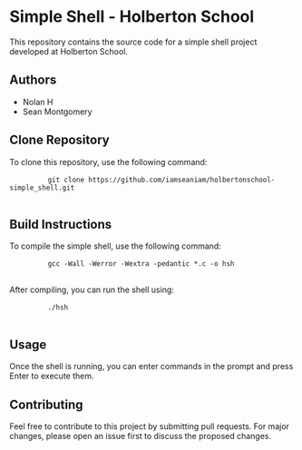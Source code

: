 <!DOCTYPE html>
<html lang="en">
<head>
	<meta charset="UTF-8">
	<meta name="viewport" content="width=device-width, initial-scale=1.0">
</head>
<body>
	<h1>Simple Shell - Holberton School</h1>
	<p>This repository contains the source code for a simple shell project developed at Holberton School.</p>
	<h2>Authors</h2>
	<ul>
		<li>Nolan H</li>
		<li>Sean Montgomery</li>
	</ul>
	<h2>Clone Repository</h2>
	<p>To clone this repository, use the following command:</p>
	<pre>
		<code>git clone https://github.com/iamseaniam/holbertonschool-simple_shell.git</code>
	</pre>
	<h2>Build Instructions</h2>
	<p>To compile the simple shell, use the following command:</p>
	<pre>
		<code>gcc -Wall -Werror -Wextra -pedantic *.c -o hsh</code>
	</pre>
	<p>After compiling, you can run the shell using:</p>
	<pre>
		<code>./hsh</code>
	</pre>
	<h2>Usage</h2>
	<p>Once the shell is running, you can enter commands in the prompt and press Enter to execute them.</p>
	<h2>Contributing</h2>
	<p>Feel free to contribute to this project by submitting pull requests. For major changes, please open an issue first to discuss the proposed changes.</p>
</body>
</html>
